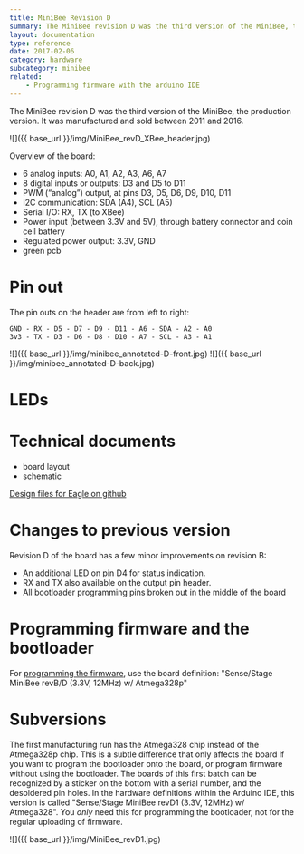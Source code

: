 ```yaml
---
title: MiniBee Revision D
summary: The MiniBee revision D was the third version of the MiniBee, the production version. It was manufactured and sold between 2011 and 2016.
layout: documentation
type: reference
date: 2017-02-06
category: hardware
subcategory: minibee
related: 
    - Programming firmware with the arduino IDE
---
```


The MiniBee revision D was the third version of the MiniBee, the production version. It was manufactured and sold between 2011 and 2016.

![]({{ base_url }}/img/MiniBee_revD_XBee_header.jpg)


Overview of the board:

* 6 analog inputs: A0, A1, A2, A3, A6, A7
* 8 digital inputs or outputs: D3 and D5 to D11
* PWM (“analog”) output, at pins D3, D5, D6, D9, D10, D11
* I2C communication: SDA (A4), SCL (A5)
* Serial I/O: RX, TX (to XBee)
* Power input (between 3.3V and 5V), through battery connector and coin cell battery
* Regulated power output: 3.3V, GND
* green pcb

# Pin out

The pin outs on the header are from left to right:

    GND - RX - D5 - D7 - D9 - D11 - A6 - SDA - A2 - A0
    3v3 - TX - D3 - D6 - D8 - D10 - A7 - SCL - A3 - A1

    
![]({{ base_url }}/img/minibee_annotated-D-front.jpg)
![]({{ base_url }}/img/minibee_annotated-D-back.jpg)

# LEDs


# Technical documents

* board layout
* schematic


[Design files for Eagle on github](https://github.com/sensestage/minibee_hardware/tree/master/minibee/revD)

# Changes to previous version

Revision D of the board has a few minor improvements on revision B:

* An additional LED on pin D4 for status indication.
* RX and TX also available on the output pin header.
* All bootloader programming pins broken out in the middle of the board


# Programming firmware and the bootloader

For [programming the firmware]({{base_url}}/minibee/programming-firmware-with-the-arduino-ide), use the board definition: "Sense/Stage MiniBee revB/D (3.3V, 12MHz) w/ Atmega328p"


# Subversions

The first manufacturing run has the Atmega328 chip instead of the Atmega328p chip. This is a subtle difference that only affects the board if you want to program the bootloader onto the board, or program firmware without using the bootloader. The boards of this first batch can be recognized by a sticker on the bottom with a serial number, and the desoldered pin holes. In the hardware definitions within the Arduino IDE, this version is called "Sense/Stage MiniBee revD1 (3.3V, 12MHz) w/ Atmega328". You *only* need this for programming the bootloader, not for the regular uploading of firmware.

![]({{ base_url }}/img/MiniBee_revD1.jpg)
